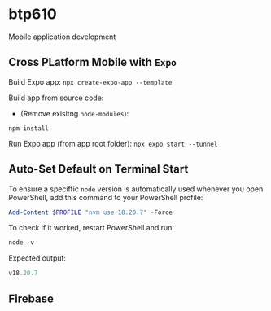 # btp610
Mobile application development

## Cross PLatform Mobile with `Expo`

Build Expo app:
`npx create-expo-app --template`

Build app from source code: 
- (Remove exisitng `node-modules`):

`npm install`

Run Expo app (from app root folder):
`npx expo start --tunnel`

## Auto-Set Default on Terminal Start
To ensure a speciffic `node` version is automatically used whenever you open PowerShell, add this command to your PowerShell profile:

```powershell
Add-Content $PROFILE "nvm use 18.20.7" -Force
```

To check if it worked, restart PowerShell and run:
```powershell
node -v
```
Expected output:
```powershell
v18.20.7
```

## Firebase


